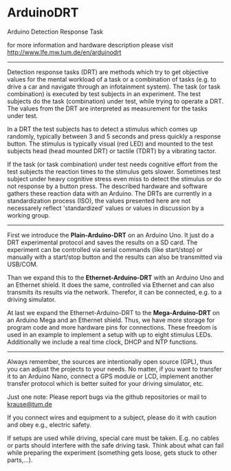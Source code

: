 ArduinoDRT
==========

Arduino Detection Response Task

for more information and hardware description please visit http://www.lfe.mw.tum.de/en/arduinodrt

----------

Detection response tasks (DRT) are methods which try to get objective values for the mental workload of a task or a combination of tasks (e.g. to drive a car and navigate through an infotainment system). The task (or task combination) is executed by test subjects in an experiment. The test subjects do the task (combination) under test, while trying to operate a DRT. The values from the DRT are interpreted as measurement for the tasks under test.

In a DRT the test subjects has to detect a stimulus which comes up randomly, typically between 3 and 5 seconds and press quickly a response button. The stimulus is typically visual (red LED) and mounted to the test subjects head (head mounted DRT) or tactile (TDRT) by a vibrating tactor.

If the task (or task combination) under test needs cognitive effort from the test subjects the reaction times to the stimulus gets slower. Sometimes test subject under heavy cognitive stress even miss to detect the stimulus or do not response by a button press. The described hardware and software gathers these reaction data with an Arduino.
The DRTs are currently in a standardization process (ISO), the values presented here are not necessarely reflect 'standardized' values or values in discussion by a working group.

----------

First we introduce the **Plain-Arduino-DRT** on an Arduino Uno. It just do a DRT experimental protocol and saves the results on a SD card. The experiment can be controlled via serial commands (like start/stop) or manually with a start/stop button and the results can also be transmitted via USB/COM.

Than we expand this to the **Ethernet-Arduino-DRT** with an Arduino Uno and an Ethernet shield. It does the same, controlled via Ethernet and can also transmits its results via the network. Therefor, it can be connected, e.g. to a driving simulator.

At last we expand the Ethernet-Arduino-DRT to the **Mega-Arduino-DRT** on an Arduino Mega and an Ethernet shield. Thus, we have more storage for program code and more hardware pins for connections. These freedom is used in an example to implement a setup with up to eight stimulus LEDs. Additionally we include a real time clock, DHCP and NTP functions.

----------

Always remember, the sources are intentionally open source (GPL), thus you can adjust the projects to your needs. No matter, if you want to transfer it to an Arduino Nano, connect a GPS module or LCD, implement another transfer protocol which is better suited for your driving simulator, etc.

Just one note: Please report bugs via the github repositories or mail to krause@tum.de

If you connect wires and equipment to a subject, please do it with caution and obey e.g., electric safety.

If setups are used while driving, special care must be taken. E.g. no cables or parts should interfere with the safe driving task. Think about what can fail while preparing the experiment (something gets loose, gets stuck to other parts,...).
